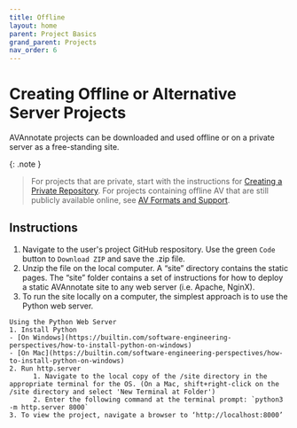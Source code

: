 ```yaml
---
title: Offline
layout: home
parent: Project Basics
grand_parent: Projects
nav_order: 6
---
```

# Creating Offline or Alternative Server Projects
AVAnnotate projects can be downloaded and used offline or on a private server as a free-standing site. 

{: .note }
> For projects that are private, start with the instructions for [Creating a Private Repository](https://avannotate.github.io/documentation/pages/private). For projects containing offline AV that are still publicly available online, see [AV Formats and Support](https://avannotate.github.io/documentation/pages/av).

## Instructions

1. Navigate to the user's project GitHub respository. Use the green `Code` button to `Download ZIP` and save the .zip file.
2. Unzip the file on the local computer. A “site” directory contains the static pages. The “site” folder contains a set of instructions for how to deploy a static AVAnnotate site to any web server (i.e. Apache, NginX).
3. To run the site locally on a computer, the simplest approach is to use the Python web server.
   
```
Using the Python Web Server
1. Install Python
- [On Windows](https://builtin.com/software-engineering-perspectives/how-to-install-python-on-windows)
- [On Mac](https://builtin.com/software-engineering-perspectives/how-to-install-python-on-windows)
2. Run http.server
      1. Navigate to the local copy of the /site directory in the appropriate terminal for the OS. (On a Mac, shift+right-click on the /site directory and select 'New Terminal at Folder')
      2. Enter the following command at the terminal prompt: `python3 -m http.server 8000`
3. To view the project, navigate a browser to ‘http://localhost:8000’

```

  
